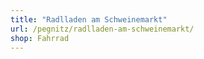 ```yaml
---
title: "Radlladen am Schweinemarkt"
url: /pegnitz/radlladen-am-schweinemarkt/
shop: Fahrrad
---
```

